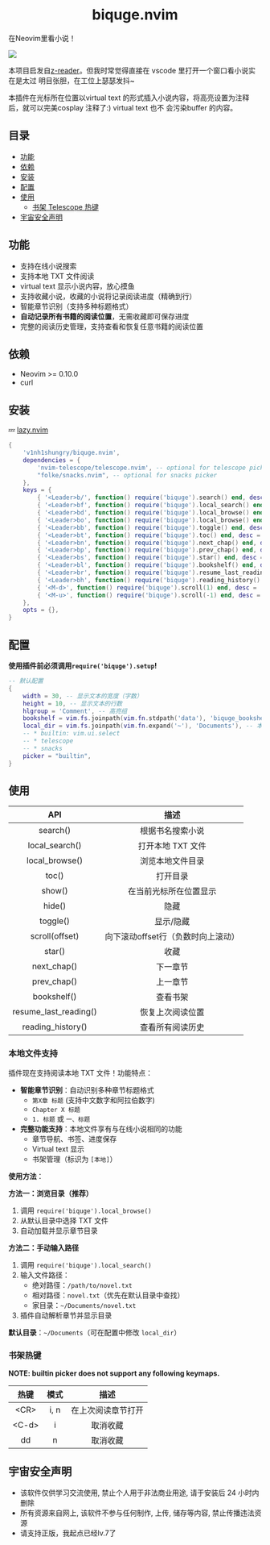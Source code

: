 <h1 align="center">biquge.nvim</h1>

在Neovim里看小说！

![](https://github.com/v1nh1shungry/biquge.nvim/assets/98312435/158a13b5-2af2-4e16-9caf-0c6d8e858829)

本项目启发自[z-reader](https://github.com/aooiuu/z-reader)。但我时常觉得直接在 vscode 里打开一个窗口看小说实在是太过
明目张胆，在工位上瑟瑟发抖~

本插件在光标所在位置以virtual text 的形式插入小说内容，将高亮设置为注释后，就可以完美cosplay 注释了:) virtual text 也不
会污染buffer 的内容。

## 目录

<!-- markdown-toc -->
* [功能](#功能)
* [依赖](#依赖)
* [安装](#安装)
* [配置](#配置)
* [使用](#使用)
  * [书架 Telescope 热键](#书架-Telescope-热键)
* [宇宙安全声明](#宇宙安全声明)
<!-- markdown-toc -->

## 功能

* 支持在线小说搜索
* 支持本地 TXT 文件阅读
* virtual text 显示小说内容，放心摸鱼
* 支持收藏小说，收藏的小说将记录阅读进度（精确到行）
* 智能章节识别（支持多种标题格式）
* **自动记录所有书籍的阅读位置**，无需收藏即可保存进度
* 完整的阅读历史管理，支持查看和恢复任意书籍的阅读位置

## 依赖

* Neovim >= 0.10.0
* curl

## 安装

💤 [lazy.nvim](https://github.com/folke/lazy.nvim)

```lua
{
    'v1nh1shungry/biquge.nvim',
    dependencies = {
        'nvim-telescope/telescope.nvim', -- optional for telescope picker
        "folke/snacks.nvim", -- optional for snacks picker
    },
    keys = {
        { '<Leader>b/', function() require('biquge').search() end, desc = 'Search online' },
        { '<Leader>bf', function() require('biquge').local_search() end, desc = 'Open local file' },
        { '<Leader>bd', function() require('biquge').local_browse() end, desc = 'Browse local directory' },
        { '<Leader>bo', function() require('biquge').local_browse() end, desc = 'Open local file (browse)' },
        { '<Leader>bb', function() require('biquge').toggle() end, desc = 'Toggle' },
        { '<Leader>bt', function() require('biquge').toc() end, desc = 'Toc' },
        { '<Leader>bn', function() require('biquge').next_chap() end, desc = 'Next chapter' },
        { '<Leader>bp', function() require('biquge').prev_chap() end, desc = 'Previous chapter' },
        { '<Leader>bs', function() require('biquge').star() end, desc = 'Star current book' },
        { '<Leader>bl', function() require('biquge').bookshelf() end, desc = 'Bookshelf' },
        { '<Leader>br', function() require('biquge').resume_last_reading() end, desc = 'Resume last reading' },
        { '<Leader>bh', function() require('biquge').reading_history() end, desc = 'Reading history' },
        { '<M-d>', function() require('biquge').scroll(1) end, desc = 'Scroll down' },
        { '<M-u>', function() require('biquge').scroll(-1) end, desc = 'Scroll up' },
    },
    opts = {},
}
```

## 配置

**使用插件前必须调用`require('biquge').setup`!**

```lua
-- 默认配置
{
    width = 30, -- 显示文本的宽度（字数）
    height = 10, -- 显示文本的行数
    hlgroup = 'Comment', -- 高亮组
    bookshelf = vim.fs.joinpath(vim.fn.stdpath('data'), 'biquge_bookshelf.json'), -- 书架存储路径
    local_dir = vim.fs.joinpath(vim.fn.expand('~'), 'Documents'), -- 本地文件默认目录
    -- * builtin: vim.ui.select
    -- * telescope
    -- * snacks
    picker = "builtin",
}
```

## 使用

|       API        |                描述                |
|:----------------:|:----------------------------------:|
|     search()     |          根据书名搜索小说          |
|  local_search()  |          打开本地 TXT 文件         |
|  local_browse()  |        浏览本地文件目录           |
|       toc()      |              打开目录              |
|      show()      |       在当前光标所在位置显示       |
|      hide()      |                隐藏                |
|     toggle()     |              显示/隐藏             |
|  scroll(offset)  | 向下滚动offset行（负数时向上滚动） |
|      star()      |                收藏                |
|    next_chap()   |              下一章节              |
|    prev_chap()   |              上一章节              |
|    bookshelf()   |              查看书架              |
| resume_last_reading() |        恢复上次阅读位置        |
| reading_history() |          查看所有阅读历史          |

### 本地文件支持

插件现在支持阅读本地 TXT 文件！功能特点：

* **智能章节识别**：自动识别多种章节标题格式
  - `第X章 标题` (支持中文数字和阿拉伯数字)
  - `Chapter X 标题`
  - `1. 标题` 或 `一、标题`
* **完整功能支持**：本地文件享有与在线小说相同的功能
  - 章节导航、书签、进度保存
  - Virtual text 显示
  - 书架管理（标识为 `[本地]`）

**使用方法**：

**方法一：浏览目录（推荐）**
1. 调用 `require('biquge').local_browse()`
2. 从默认目录中选择 TXT 文件
3. 自动加载并显示章节目录

**方法二：手动输入路径**
1. 调用 `require('biquge').local_search()`
2. 输入文件路径：
   - 绝对路径：`/path/to/novel.txt`
   - 相对路径：`novel.txt`（优先在默认目录中查找）
   - 家目录：`~/Documents/novel.txt`
3. 插件自动解析章节并显示目录

**默认目录**：`~/Documents`（可在配置中修改 `local_dir`）

### 书架热键

**NOTE: builtin picker does not support any following keymaps.**

|   热键   | 模式 |        描述        |
|:--------:|:----:|:------------------:|
|  &lt;CR> | i, n | 在上次阅读章节打开 |
| &lt;C-d> |   i  |      取消收藏      |
|    dd    |   n  |      取消收藏      |

## 宇宙安全声明

* 该软件仅供学习交流使用, 禁止个人用于非法商业用途, 请于安装后 24 小时内删除
* 所有资源来自网上, 该软件不参与任何制作, 上传, 储存等内容, 禁止传播违法资源
* 请支持正版，我起点已经lv.7了
